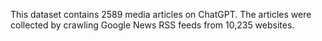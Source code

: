 This dataset contains 2589 media articles on ChatGPT. The articles were collected by crawling Google News RSS feeds from 10,235 websites. 
